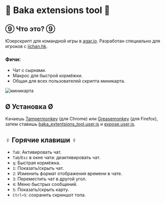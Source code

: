 # 🔰 Baka extensions tool 🔰

## ⑨ Что это? ⑨

Юзерскрипт для командной игры в [agar.io](http://agar.io/). Разработан специально для игроков с [iichan.hk](http://iichan.hk/).

### Фичи:

* Чат с сырнами.
* Макрос для быстрой кормёжки.
* Общая для всех пользователей скрипта миникарта.

![миникарта](https://i.imgur.com/8r4GKrM.png)

## Ø Установка Ø

Качаешь [Tampermonkey] \(для Chrome) или [Greasemonkey] \(для Firefox), затем ставишь [baka_extentsions_tool.user.js] и [expose.user.js].

[Tampermonkey]: https://chrome.google.com/webstore/detail/tampermonkey/dhdgffkkebhmkfjojejmpbldmpobfkfo?hl=en
[Greasemonkey]: https://addons.mozilla.org/en-Us/firefox/addon/greasemonkey/
[baka_extentsions_tool.user.js]: https://raw.githubusercontent.com/xzfc/baka-extensions-tool/master/baka_extentsions_tool.user.js
[expose.user.js]: https://raw.githubusercontent.com/xzfc/baka-extensions-tool/master/expose.user.js

## ♀ Горячие клавиши ♀

* `Tab`: Активировать чат.
* `Tab`/`Esc` в окне чата: деактивировать чат.
* `q`: Быстрая кормёжка.
* `1`: Показать/скрыть чат.
* `2`: Изменить формат отображения времени в чате.
* `3`: Переместить чат в другой угол.
* `4`: Меню быстрых сообщений.
* `5`: Показать/скрыть карту.
* `Ctrl+S`: сохранить скриншот топа.
